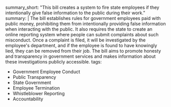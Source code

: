 summary_short: "This bill creates a system to fire state employees if they intentionally give false information to the public during their work."
summary: |
  The bill establishes rules for government employees paid with public money, prohibiting them from intentionally providing false information when interacting with the public. It also requires the state to create an online reporting system where people can submit complaints about such misconduct. Once a complaint is filed, it will be investigated by the employee's department, and if the employee is found to have knowingly lied, they can be removed from their job. The bill aims to promote honesty and transparency in government services and makes information about these investigations publicly accessible.
tags:
  - Government Employee Conduct
  - Public Transparency
  - State Government
  - Employee Termination
  - Whistleblower Reporting
  - Accountability
